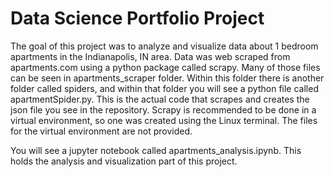 # Data Science Portfolio Project
The goal of this project was to analyze and visualize data about 1 bedroom apartments in the Indianapolis, IN area. Data was web scraped from apartments.com using a python package called scrapy. Many of those files can be seen in apartments_scraper folder. Within this folder there is another folder called spiders, and within that folder you will see a python file called apartmentSpider.py. This is the actual code that scrapes and creates the json file you see in the repository. Scrapy is recommended to be done in a virtual environment, so one was created using the Linux terminal. The files for the virtual environment are not provided.

You will see a jupyter notebook called apartments_analysis.ipynb. This holds the analysis and visualization part of this project.
